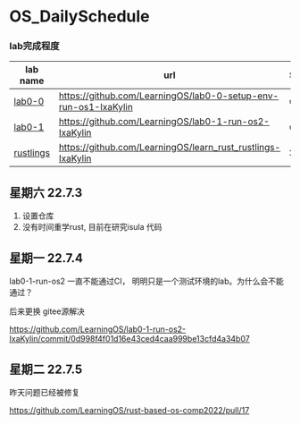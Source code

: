 # OS_DailySchedule

### lab完成程度

lab name | url | Status |
--------|----------- | ------ | 
[lab0-0](https://github.com/LearningOS/lab0-0-setup-env-run-os1-IxaKylin) | https://github.com/LearningOS/lab0-0-setup-env-run-os1-IxaKylin  |✔️
[lab0-1](https://github.com/LearningOS/lab0-1-run-os2-IxaKylin) | https://github.com/LearningOS/lab0-1-run-os2-IxaKylin |✔️
[rustlings](https://github.com/LearningOS/learn_rust_rustlings-IxaKylin) | https://github.com/LearningOS/learn_rust_rustlings-IxaKylin | ❌




## 星期六 22.7.3 

1. 设置仓库
2. 没有时间重学rust, 目前在研究isula 代码 

## 星期一 22.7.4

lab0-1-run-os2 一直不能通过CI， 明明只是一个测试环境的lab。为什么会不能通过？

后来更换 gitee源解决

https://github.com/LearningOS/lab0-1-run-os2-IxaKylin/commit/0d998f4f01d16e43ced4caa999be13cfd4a34b07

## 星期二 22.7.5

昨天问题已经被修复

https://github.com/LearningOS/rust-based-os-comp2022/pull/17